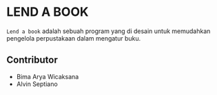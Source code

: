  # LEND A BOOK <br>
`Lend a book` adalah sebuah program yang di desain untuk memudahkan pengelola perpustakaan dalam mengatur buku.

## Contributor
- Bima Arya Wicaksana
- Alvin Septiano
